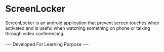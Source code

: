 # ScreenLocker
ScreenLocker is an android application that prevent screen touches when activated and is useful when watching something on phone or talking through video conferencing.
<br />
<br />
--- Developed For Learning Purpose ---

